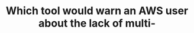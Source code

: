 ---
layout: answer
title: "Which tool would warn an AWS user about the lack of multi-"
blurb: "Trusted Advisor analyzes your AWS configuration and recommends best practices. This includes a scan of security vulnerabilities. For the AWS Practitione"
quid: 56
---
